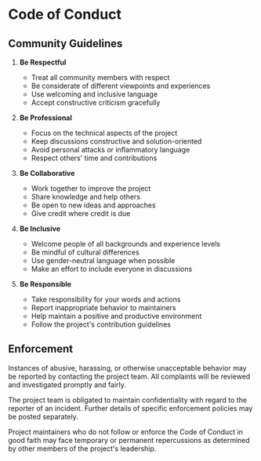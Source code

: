 # Code of Conduct

## Community Guidelines

1. **Be Respectful**

   - Treat all community members with respect
   - Be considerate of different viewpoints and experiences
   - Use welcoming and inclusive language
   - Accept constructive criticism gracefully

2. **Be Professional**

   - Focus on the technical aspects of the project
   - Keep discussions constructive and solution-oriented
   - Avoid personal attacks or inflammatory language
   - Respect others' time and contributions

3. **Be Collaborative**

   - Work together to improve the project
   - Share knowledge and help others
   - Be open to new ideas and approaches
   - Give credit where credit is due

4. **Be Inclusive**

   - Welcome people of all backgrounds and experience levels
   - Be mindful of cultural differences
   - Use gender-neutral language when possible
   - Make an effort to include everyone in discussions

5. **Be Responsible**
   - Take responsibility for your words and actions
   - Report inappropriate behavior to maintainers
   - Help maintain a positive and productive environment
   - Follow the project's contribution guidelines

## Enforcement

Instances of abusive, harassing, or otherwise unacceptable behavior may be reported by contacting the project team. All complaints will be reviewed and investigated promptly and fairly.

The project team is obligated to maintain confidentiality with regard to the reporter of an incident. Further details of specific enforcement policies may be posted separately.

Project maintainers who do not follow or enforce the Code of Conduct in good faith may face temporary or permanent repercussions as determined by other members of the project's leadership.
